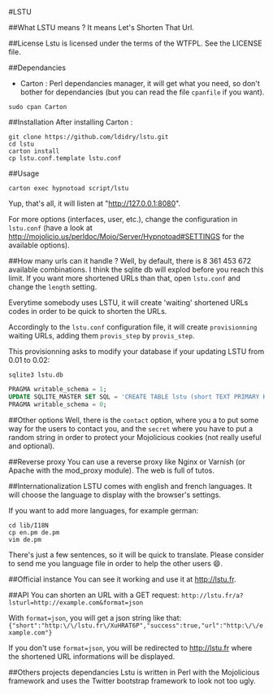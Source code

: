 #LSTU

##What LSTU means ?
It means Let's Shorten That Url.

##License
Lstu is licensed under the terms of the WTFPL. See the LICENSE file.

##Dependancies
* Carton : Perl dependancies manager, it will get what you need, so don't bother for dependancies (but you can read the file `cpanfile` if you want).

```shell
sudo cpan Carton
```

##Installation
After installing Carton :
```shell
git clone https://github.com/ldidry/lstu.git
cd lstu
carton install
cp lstu.conf.template lstu.conf
```

##Usage
```
carton exec hypnotoad script/lstu
```

Yup, that's all, it will listen at "http://127.0.0.1:8080".

For more options (interfaces, user, etc.), change the configuration in `lstu.conf` (have a look at http://mojolicio.us/perldoc/Mojo/Server/Hypnotoad#SETTINGS for the available options).

##How many urls can it handle ?
Well, by default, there is 8 361 453 672 available combinations. I think the sqlite db will explod before you reach this limit. If you want more shortened URLs than that, open `lstu.conf` and change the `length` setting.

Everytime somebody uses LSTU, it will create 'waiting' shortened URLs codes in order to be quick to shorten the URLs.

Accordingly to the `lstu.conf` configuration file, it will create `provisionning` waiting URLs, adding them `provis_step` by `provis_step`.

This provisionning asks to modify your database if your updating LSTU from 0.01 to 0.02:
```shell
sqlite3 lstu.db
```

```SQL
PRAGMA writable_schema = 1;
UPDATE SQLITE_MASTER SET SQL = 'CREATE TABLE lstu (short TEXT PRIMARY KEY, url TEXT, counter INTEGER, timestamp INTEGER)' WHERE NAME = 'lstu';
PRAGMA writable_schema = 0;
```

##Other options
Well, there is the `contact` option, where you a to put some way for the users to contact you, and the `secret` where you have to put a random string in order to protect your Mojolicious cookies (not really useful and optional).

##Reverse proxy
You can use a reverse proxy like Nginx or Varnish (or Apache with the mod\_proxy module). The web is full of tutos.

##Internationalization
LSTU comes with english and french languages. It will choose the language to display with the browser's settings.

If you want to add more languages, for example german:
```shell
cd lib/I18N
cp en.pm de.pm
vim de.pm
```

There's just a few sentences, so it will be quick to translate. Please consider to send me you language file in order to help the other users :smile:.

##Official instance
You can see it working and use it at http://lstu.fr.

##API
You can shorten an URL with a GET request:
`http://lstu.fr/a?lsturl=http://example.com&format=json`

With `format=json`, you will get a json string like that:
`{"short":"http:\/\/lstu.fr\/XuHRAT6P","success":true,"url":"http:\/\/example.com"}`

If you don't use `format=json`, you will be redirected to http://lstu.fr where the shortened URL informations will be displayed.

##Others projects dependancies
Lstu is written in Perl with the Mojolicious framework and uses the Twitter bootstrap framework to look not too ugly.
